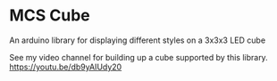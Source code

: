 # MCS Cube
An arduino library for displaying different styles on a 3x3x3 LED cube

See my video channel for building up a cube supported by this library.
https://youtu.be/db9yAIUdy20
